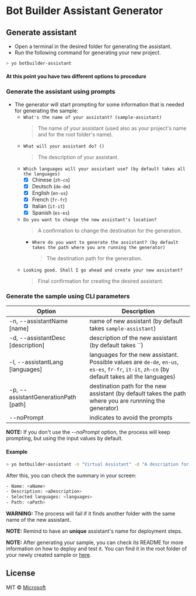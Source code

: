 # Bot Builder Assistant Generator

## Generate assistant

- Open a terminal in the desired folder for generating the assistant.
- Run the following command for generating your new project.

```bash
> yo botbuilder-assistant
```

#### **At this point you have two different options to procedure**

### Generate the assistant using prompts

- The generator will start prompting for some information that is needed for generating the sample:
    - `What's the name of your assistant? (sample-assistant)`
        > The name of your assistant (used also as your project's name and for the root folder's name).
    - `What will your assistant do? ()`
        > The description of your assistant.
    - `Which languages will your assistant use? (by default takes all the languages)`
        - [x] Chinese (`zh-cn`)
        - [x] Deutsch (`de-de`)
        - [x] English (`en-us`)
        - [x] French (`fr-fr`)
        - [x] Italian (`it-it`)
        - [x] Spanish (`es-es`)
    - `Do you want to change the new assistant's location?`
        > A confirmation to change the destination for the generation.
        - `Where do you want to generate the assistant? (by default takes the path where you are running the generator)`
            > The destination path for the generation.
    - `Looking good. Shall I go ahead and create your new assistant?`
        > Final confirmation for creating the desired assistant.

### Generate the sample using CLI parameters

| Option                            | Description                                                                                                  |
|-----------------------------------|--------------------------------------------------------------------------------------------------------------|
| -n, --assistantName [name]              | name of new assistant (by default takes `sample-assistant`)                                                          |
| -d, --assistantDesc [description]       | description of the new assistant (by default takes ``) |
| -l, --assistantLang [languages]| languages for the new assistant. Possible values are `de-de`, `en-us`, `es-es`, `fr-fr`, `it-it`, `zh-cn` (by default takes all the languages)| 
| -p, --assistantGenerationPath [path]    | destination path for the new assistant (by default takes the path where you are runnning the generator)            |
| --noPrompt                        | indicates to avoid the prompts                                                                               |

**NOTE:** If you don't use the _--noPrompt_ option, the process will keep prompting, but using the input values by default.

#### Example

```bash
> yo botbuilder-assistant -n "Virtual Assistant" -d "A description for my new assistant" -l "en-us,es-es" -p "\aPath" --noPrompt
```

After this, you can check the summary in your screen:
```bash
- Name: <aName>
- Description: <aDescription>
- Selected languages: <languages>
- Path: <aPath>
```

**WARNING:** The process will fail if it finds another folder with the same name of the new assistant.

**NOTE:** Remind to have an **unique** assistant's name for deployment steps. 

**NOTE:** After generating your sample, you can check its README for more information on how to deploy and test it. You can find it in the root folder of your newly created sample or [here](https://github.com/Microsoft/AI/blob/master/docs/virtual-assistant/src/typescript/gettingstarted.md).

## License

MIT © [Microsoft](http://dev.botframework.com)
